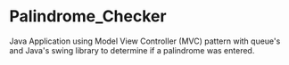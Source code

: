 # Palindrome_Checker
Java Application using Model View Controller (MVC) pattern with queue's and Java's swing library to determine if a palindrome was entered.
